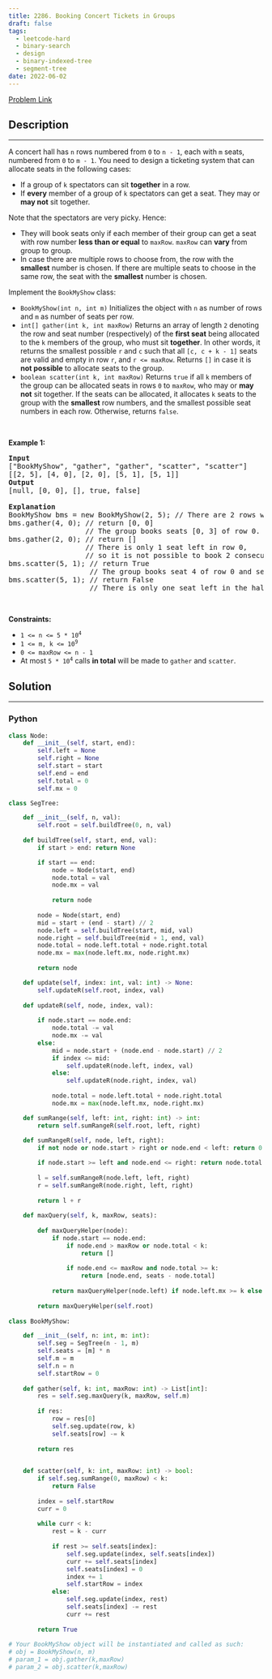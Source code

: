 ```yaml
---
title: 2286. Booking Concert Tickets in Groups
draft: false
tags: 
  - leetcode-hard
  - binary-search
  - design
  - binary-indexed-tree
  - segment-tree
date: 2022-06-02
---
```


[Problem Link](https://leetcode.com/problems/booking-concert-tickets-in-groups/)

## Description

---
<p>A concert hall has <code>n</code> rows numbered from <code>0</code> to <code>n - 1</code>, each with <code>m</code> seats, numbered from <code>0</code> to <code>m - 1</code>. You need to design a ticketing system that can allocate seats in the following cases:</p>

<ul>
	<li>If a group of <code>k</code> spectators can sit <strong>together</strong> in a row.</li>
	<li>If <strong>every</strong> member of a group of <code>k</code> spectators can get a seat. They may or <strong>may not</strong> sit together.</li>
</ul>

<p>Note that the spectators are very picky. Hence:</p>

<ul>
	<li>They will book seats only if each member of their group can get a seat with row number <strong>less than or equal</strong> to <code>maxRow</code>. <code>maxRow</code> can <strong>vary</strong> from group to group.</li>
	<li>In case there are multiple rows to choose from, the row with the <strong>smallest</strong> number is chosen. If there are multiple seats to choose in the same row, the seat with the <strong>smallest</strong> number is chosen.</li>
</ul>

<p>Implement the <code>BookMyShow</code> class:</p>

<ul>
	<li><code>BookMyShow(int n, int m)</code> Initializes the object with <code>n</code> as number of rows and <code>m</code> as number of seats per row.</li>
	<li><code>int[] gather(int k, int maxRow)</code> Returns an array of length <code>2</code> denoting the row and seat number (respectively) of the <strong>first seat</strong> being allocated to the <code>k</code> members of the group, who must sit <strong>together</strong>. In other words, it returns the smallest possible <code>r</code> and <code>c</code> such that all <code>[c, c + k - 1]</code> seats are valid and empty in row <code>r</code>, and <code>r &lt;= maxRow</code>. Returns <code>[]</code> in case it is <strong>not possible</strong> to allocate seats to the group.</li>
	<li><code>boolean scatter(int k, int maxRow)</code> Returns <code>true</code> if all <code>k</code> members of the group can be allocated seats in rows <code>0</code> to <code>maxRow</code>, who may or <strong>may not</strong> sit together. If the seats can be allocated, it allocates <code>k</code> seats to the group with the <strong>smallest</strong> row numbers, and the smallest possible seat numbers in each row. Otherwise, returns <code>false</code>.</li>
</ul>

<p>&nbsp;</p>
<p><strong class="example">Example 1:</strong></p>

<pre>
<strong>Input</strong>
[&quot;BookMyShow&quot;, &quot;gather&quot;, &quot;gather&quot;, &quot;scatter&quot;, &quot;scatter&quot;]
[[2, 5], [4, 0], [2, 0], [5, 1], [5, 1]]
<strong>Output</strong>
[null, [0, 0], [], true, false]

<strong>Explanation</strong>
BookMyShow bms = new BookMyShow(2, 5); // There are 2 rows with 5 seats each 
bms.gather(4, 0); // return [0, 0]
                  // The group books seats [0, 3] of row 0. 
bms.gather(2, 0); // return []
                  // There is only 1 seat left in row 0,
                  // so it is not possible to book 2 consecutive seats. 
bms.scatter(5, 1); // return True
                   // The group books seat 4 of row 0 and seats [0, 3] of row 1. 
bms.scatter(5, 1); // return False
                   // There is only one seat left in the hall.
</pre>

<p>&nbsp;</p>
<p><strong>Constraints:</strong></p>

<ul>
	<li><code>1 &lt;= n &lt;= 5 * 10<sup>4</sup></code></li>
	<li><code>1 &lt;= m, k &lt;= 10<sup>9</sup></code></li>
	<li><code>0 &lt;= maxRow &lt;= n - 1</code></li>
	<li>At most <code>5 * 10<sup>4</sup></code> calls <strong>in total</strong> will be made to <code>gather</code> and <code>scatter</code>.</li>
</ul>


## Solution

---
### Python
``` py title='booking-concert-tickets-in-groups'
class Node:
    def __init__(self, start, end):
        self.left = None
        self.right = None
        self.start = start
        self.end = end
        self.total = 0
        self.mx = 0

class SegTree:

    def __init__(self, n, val):
        self.root = self.buildTree(0, n, val)
    
    def buildTree(self, start, end, val):
        if start > end: return None

        if start == end:
            node = Node(start, end)
            node.total = val
            node.mx = val
            
            return node
        
        node = Node(start, end)
        mid = start + (end - start) // 2
        node.left = self.buildTree(start, mid, val)
        node.right = self.buildTree(mid + 1, end, val)
        node.total = node.left.total + node.right.total
        node.mx = max(node.left.mx, node.right.mx)
        
        return node

    def update(self, index: int, val: int) -> None:
        self.updateR(self.root, index, val)
    
    def updateR(self, node, index, val):
        
        if node.start == node.end:
            node.total -= val
            node.mx -= val
        else:
            mid = node.start + (node.end - node.start) // 2
            if index <= mid:
                self.updateR(node.left, index, val)
            else:
                self.updateR(node.right, index, val)
            
            node.total = node.left.total + node.right.total
            node.mx = max(node.left.mx, node.right.mx)

    def sumRange(self, left: int, right: int) -> int:
        return self.sumRangeR(self.root, left, right)
    
    def sumRangeR(self, node, left, right):   
        if not node or node.start > right or node.end < left: return 0

        if node.start >= left and node.end <= right: return node.total
        
        l = self.sumRangeR(node.left, left, right)
        r = self.sumRangeR(node.right, left, right)
        
        return l + r
    
    def maxQuery(self, k, maxRow, seats):
        
        def maxQueryHelper(node):
            if node.start == node.end:
                if node.end > maxRow or node.total < k:
                    return []
                
                if node.end <= maxRow and node.total >= k:
                    return [node.end, seats - node.total]
        
            return maxQueryHelper(node.left) if node.left.mx >= k else maxQueryHelper(node.right)
        
        return maxQueryHelper(self.root)
        
class BookMyShow:

    def __init__(self, n: int, m: int):
        self.seg = SegTree(n - 1, m)  
        self.seats = [m] * n
        self.m = m
        self.n = n
        self.startRow = 0
        
    def gather(self, k: int, maxRow: int) -> List[int]:
        res = self.seg.maxQuery(k, maxRow, self.m)
        
        if res:
            row = res[0]
            self.seg.update(row, k)
            self.seats[row] -= k
        
        return res
        

    def scatter(self, k: int, maxRow: int) -> bool:
        if self.seg.sumRange(0, maxRow) < k:
            return False
    
        index = self.startRow
        curr = 0
        
        while curr < k:
            rest = k - curr
            
            if rest >= self.seats[index]:
                self.seg.update(index, self.seats[index])
                curr += self.seats[index]
                self.seats[index] = 0
                index += 1
                self.startRow = index
            else:
                self.seg.update(index, rest)
                self.seats[index] -= rest
                curr += rest
        
        return True
        
# Your BookMyShow object will be instantiated and called as such:
# obj = BookMyShow(n, m)
# param_1 = obj.gather(k,maxRow)
# param_2 = obj.scatter(k,maxRow)
```

